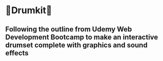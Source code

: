# 🥁Drumkit🥁

## Following the outline from Udemy Web Development Bootcamp to make an interactive drumset complete with graphics and sound effects 
